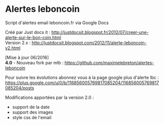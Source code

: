 Alertes leboncoin
====================

Script d'alertes email leboncoin.fr via Google Docs

Créé par Just docs it : http://justdocsit.blogspot.fr/2012/07/creer-une-alerte-sur-le-bon-coin.html  
Version 2.x : http://justdocsit.blogspot.com/2012/11/alerte-leboncoin-v2.html  

[Mise à jour 06/2016]  
**4.0** - Nouveau fork par mlb : https://github.com/maximelebreton/alertes-leboncoin

Pour suivre les évolutions abonnez vous à la page google plus d'alerte lbc : https://plus.google.com/u/0/b/116856005769817085204/116856005769817085204/posts


Modifications apportées par la version 2.0 :
- support de la date 
- support des images
- style css de l'email

